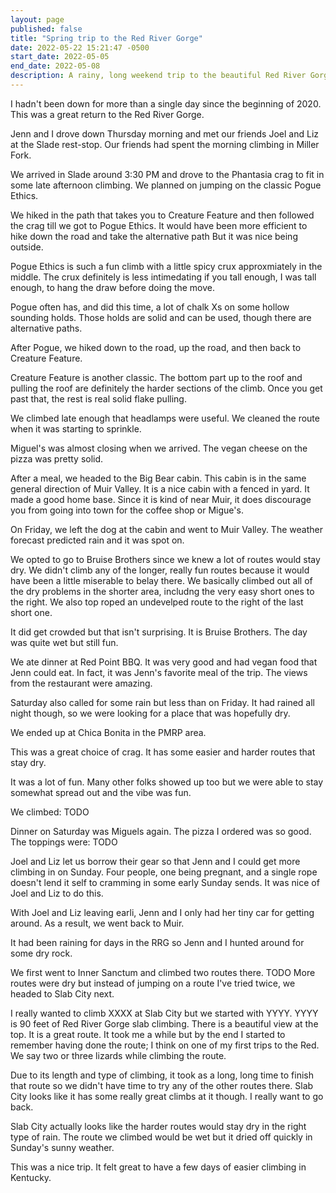 ```yaml
---
layout: page
published: false
title: "Spring trip to the Red River Gorge"
date: 2022-05-22 15:21:47 -0500
start_date: 2022-05-05
end_date: 2022-05-08
description: A rainy, long weekend trip to the beautiful Red River Gorge
---
```


I hadn't been down for more than a single day since the beginning of 2020.
This was a great return to the Red River Gorge.

Jenn and I drove down Thursday morning and met our friends Joel and Liz at the Slade rest-stop.
Our friends had spent the morning climbing in Miller Fork.

We arrived in Slade around 3:30 PM and drove to the Phantasia crag to fit in some late afternoon climbing.
We planned on jumping on the classic Pogue Ethics.

We hiked in the path that takes you to Creature Feature and then followed the crag till we got to Pogue Ethics.
It would have been more efficient to hike down the road and take the alternative path
But it was nice being outside.

Pogue Ethics is such a fun climb with a little spicy crux approxmiately in the middle.
The crux definitely is less intimedating if you tall enough, I was tall enough, to hang the draw before doing the move.

Pogue often has, and did this time, a lot of chalk Xs on some hollow sounding holds.
Those holds are solid and can be used, though there are alternative paths.

After Pogue, we hiked down to the road, up the road, and then back to Creature Feature.

Creature Feature is another classic.
The bottom part up to the roof and pulling the roof are definitely the harder sections of the climb.
Once you get past that, the rest is real solid flake pulling.

We climbed late enough that headlamps were useful.
We cleaned the route when it was starting to sprinkle.

Miguel's was almost closing when we arrived.
The vegan cheese on the pizza was pretty solid.

After a meal, we headed to the Big Bear cabin.
This cabin is in the same general direction of Muir Valley.
It is a nice cabin with a fenced in yard.
It made a good home base.
Since it is kind of near Muir, it does discourage you from going into town for the coffee shop or Migue's.

On Friday, we left the dog at the cabin and went to Muir Valley.
The weather forecast predicted rain and it was spot on.

We opted to go to Bruise Brothers since we knew a lot of routes would stay dry.
We didn't climb any of the longer, really fun routes because it would have been a little miserable to belay there.
We basically climbed out all of the dry problems in the shorter area, includng the very easy short ones to the right.
We also top roped an undevelped route to the right of the last short one.

It did get crowded but that isn't surprising.
It is Bruise Brothers.
The day was quite wet but still fun.

We ate dinner at Red Point BBQ.
It was very good and had vegan food that Jenn could eat.
In fact, it was Jenn's favorite meal of the trip.
The views from the restaurant were amazing.

Saturday also called for some rain but less than on Friday.
It had rained all night though, so we were looking for a place that was hopefully dry.

We ended up at Chica Bonita in the PMRP area.

This was a great choice of crag.
It has some easier and harder routes that stay dry.

It was a lot of fun.
Many other folks showed up too but we were able to stay somewhat spread out and the vibe was fun.

We climbed: TODO

Dinner on Saturday was Miguels again.
The pizza I ordered was so good.
The toppings were: TODO

Joel and Liz let us borrow their gear so that Jenn and I could get more climbing in on Sunday.
Four people, one being pregnant, and a single rope doesn't lend it self to cramming in some early Sunday sends.
It was nice of Joel and Liz to do this.

With Joel and Liz leaving earli, Jenn and I only had her tiny car for getting around.
As a result, we went back to Muir.

It had been raining for days in the RRG so Jenn and I hunted around for some dry rock.

We first went to Inner Sanctum and climbed two routes there. TODO
More routes were dry but instead of jumping on a route I've tried twice, we headed to Slab City next.

I really wanted to climb XXXX at Slab City but we started with YYYY.
YYYY is 90 feet of Red River Gorge slab climbing.
There is a beautiful view at the top.
It is a great route.
It took me a while but by the end I started to remember having done the route; I think on one of my first trips to the Red.
We say two or three lizards while climbing the route.

Due to its length and type of climbing, it took as a long, long time to finish that route so we didn't have time to try any of the other routes there.
Slab City looks like it has some really great climbs at it though.
I really want to go back.

Slab City actually looks like the harder routes would stay dry in the right type of rain.
The route we climbed would be wet but it dried off quickly in Sunday's sunny weather.

This was a nice trip.
It felt great to have a few days of easier climbing in Kentucky.
